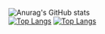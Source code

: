 ![Anurag's GitHub stats](https://github-readme-stats.vercel.app/api?username=afsaneh-sarboland&show_icons=true&theme=radical)
<br>
[![Top Langs](https://github-readme-stats.vercel.app/api/top-langs/?username=afsaneh-sarboland&layout=compact)](https://github.com/anuraghazra/github-readme-stats)
[![Top Langs](https://github-readme-stats.vercel.app/api/top-langs/?username=afsaneh-sarboland&exclude_repo=github-readme-stats,anuraghazra.github.io)](https://github.com/anuraghazra/github-readme-stats)
